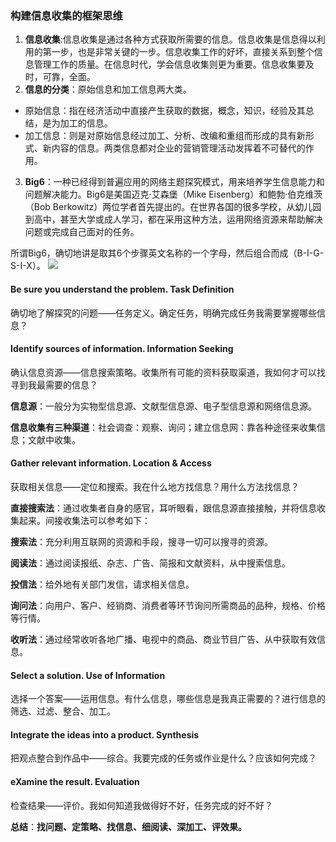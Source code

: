 ### 构建信息收集的框架思维
 1. **信息收集**:信息收集是通过各种方式获取所需要的信息。信息收集是信息得以利用的第一步，也是非常关键的一步。信息收集工作的好坏，直接关系到整个信息管理工作的质量。在信息时代，学会信息收集则更为重要。信息收集要及时，可靠，全面。
 2. **信息的分类**：原始信息和加工信息两大类。
 - 原始信息：指在经济活动中直接产生获取的数据，概念，知识，经验及其总结，是为加工的信息。
 - 加工信息：则是对原始信息经过加工、分析、改编和重组而形成的具有新形式、新内容的信息。两类信息都对企业的营销管理活动发挥着不可替代的作用。
 3. **Big6**：一种已经得到普遍应用的网络主题探究模式，用来培养学生信息能力和问题解决能力。Big6是美国迈克·艾森堡（Mike Eisenberg）和鲍勃·伯克维茨（Bob Berkowitz）两位学者首先提出的。在世界各国的很多学校，从幼儿园到高中，甚至大学或成人学习，都在采用这种方法，运用网络资源来帮助解决问题或完成自己面对的任务。

 所谓Big6，确切地讲是取其6个步骤英文名称的一个字母，然后组合而成（B-I-G-S-I-X）。
 <a href="https://sm.ms/image/WBFSxdODLIwGcQ4" target="_blank"><img src="https://i.loli.net/2019/10/14/WBFSxdODLIwGcQ4.png" ></a>
#### Be sure you understand the problem. Task Definition
确切地了解探究的问题——任务定义。确定任务，明确完成任务我需要掌握哪些信息？

#### Identify sources of information. Information Seeking
确认信息资源——信息搜索策略。收集所有可能的资料获取渠道，我如何才可以找寻到我最需要的信息？

**信息源**：一般分为实物型信息源、文献型信息源、电子型信息源和网络信息源。

**信息收集有三种渠道**：社会调查：观察、询问；建立信息网：靠各种途径来收集信息；文献中收集。

#### Gather relevant information. Location & Access

获取相关信息——定位和搜索。我在什么地方找信息？用什么方法找信息？

**直接搜索法**：通过收集者自身的感官，耳听眼看，跟信息源直接接触，并将信息收集起来。间接收集法可以参考如下：

**搜索法**：充分利用互联网的资源和手段，搜寻一切可以搜寻的资源。

**阅读法**：通过阅读报纸、杂志、广告、简报和文献资料，从中搜索信息。

**投信法**：给外地有关部门发信，请求相关信息。

**询问法**：向用户、客户、经销商、消费者等环节询问所需商品的品种，规格、价格等行情。

**收听法**：通过经常收听各地广播、电视中的商品、商业节目广告、从中获取有效信息。

#### Select a solution. Use of Information

选择一个答案——运用信息。有什么信息，哪些信息是我真正需要的？进行信息的筛选、过滤、整合、加工。

#### Integrate the ideas into a product. Synthesis

把观点整合到作品中——综合。我要完成的任务或作业是什么？应该如何完成？

#### eXamine the result. Evaluation

检查结果——评价。我如何知道我做得好不好，任务完成的好不好？

**总结**：**找问题、定策略、找信息、细阅读、深加工、评效果。**